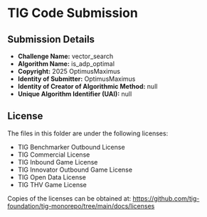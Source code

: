# TIG Code Submission

## Submission Details

* **Challenge Name:** vector_search
* **Algorithm Name:** is_adp_optimal
* **Copyright:** 2025 OptimusMaximus
* **Identity of Submitter:** OptimusMaximus
* **Identity of Creator of Algorithmic Method:** null
* **Unique Algorithm Identifier (UAI):** null

## License

The files in this folder are under the following licenses:
* TIG Benchmarker Outbound License
* TIG Commercial License
* TIG Inbound Game License
* TIG Innovator Outbound Game License
* TIG Open Data License
* TIG THV Game License

Copies of the licenses can be obtained at:
https://github.com/tig-foundation/tig-monorepo/tree/main/docs/licenses